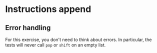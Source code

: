 # Instructions append

## Error handling

For this exercise, you don't need to think about errors.
In particular, the tests will never call `pop` or `shift` on an empty list.
